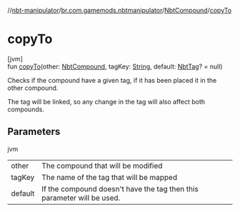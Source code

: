//[nbt-manipulator](../../../index.md)/[br.com.gamemods.nbtmanipulator](../index.md)/[NbtCompound](index.md)/[copyTo](copy-to.md)

# copyTo

[jvm]\
fun [copyTo](copy-to.md)(other: [NbtCompound](index.md), tagKey: [String](https://kotlinlang.org/api/latest/jvm/stdlib/kotlin/-string/index.html), default: [NbtTag](../-nbt-tag/index.md)? = null)

Checks if the compound have a given tag, if it has been placed it in the other compound.

The tag will be linked, so any change in the tag will also affect both compounds.

## Parameters

jvm

| | |
|---|---|
| other | The compound that will be modified |
| tagKey | The name of the tag that will be mapped |
| default | If the compound doesn't have the tag then this parameter will be used. |
